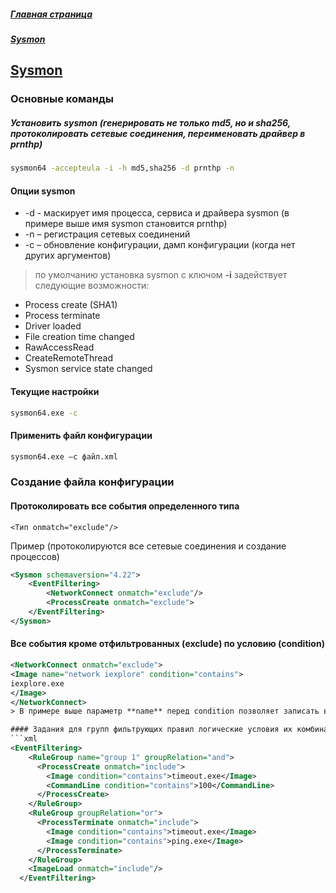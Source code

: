 ##### [Главная страница](../index.md)
##### [Sysmon](index.md)
## [Sysmon](https://docs.microsoft.com/en-us/sysinternals/downloads/sysmon)
### Основные команды
##### Установить sysmon (генерировать не только md5, но и sha256, протоколировать сетевые соединения, переименовать драйвер в **prnthp**)
```cmd
sysmon64 -accepteula -i -h md5,sha256 -d prnthp -n
```
#### Опции sysmon 
* -d - маскирует имя процесса, сервиса и драйвера sysmon (в примере выше имя sysmon становится prnthp)
* -n – регистрация сетевых соединений
* -c – обновление конфигурации, дамп конфигурации (когда нет других аргументов)
> по умолчанию установка sysmon с ключом **-i** задействует следующие возможности:
* Process create (SHA1)
* Process terminate
* Driver loaded
* File creation time changed
* RawAccessRead
* CreateRemoteThread
* Sysmon service state changed

#### Текущие настройки
```cmd
sysmon64.exe -c
```
#### Применить файл конфигурации
```cmd
sysmon64.exe –c файл.xml
```
### Создание файла конфигурации
#### Протоколировать все события определенного типа
```
<Тип onmatch="exclude"/>
```
Пример (протоколируются все сетевые соединения и создание процессов)
```xml
<Sysmon schemaversion="4.22">
	<EventFiltering>
		<NetworkConnect onmatch="exclude"/>
		<ProcessCreate onmatch="exclude">
	</EventFiltering>
</Sysmon>
```

#### Все события кроме отфильтрованных (**exclude**) по условию (**condition**)
```xml
<NetworkConnect onmatch="exclude">
<Image name="network iexplore" condition="contains">
iexplore.exe
</Image>
</NetworkConnect>
> В примере выше параметр **name** перед condition позволяет записать в протоколе событий имя конкретного условия

#### Задания для групп фильтрующих правил логические условия их комбинации - OR или AND (без **RuleGroup** правила комбинируются через **OR**) 
```xml
<EventFiltering>
    <RuleGroup name="group 1" groupRelation="and">
      <ProcessCreate onmatch="include">
        <Image condition="contains">timeout.exe</Image>
        <CommandLine condition="contains">100</CommandLine>
      </ProcessCreate>
    </RuleGroup>
    <RuleGroup groupRelation="or">
      <ProcessTerminate onmatch="include">
        <Image condition="contains">timeout.exe</Image>
        <Image condition="contains">ping.exe</Image>
      </ProcessTerminate>        
    </RuleGroup>
    <ImageLoad onmatch="include"/>
  </EventFiltering>
```